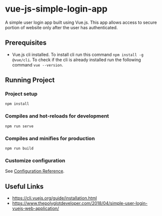 # vue-js-simple-login-app
A simple user login app built using Vue.js. This app allows access to secure portion of website only after the user has authenticated.

## Prerequisites

- Vue.js cli installed. To install cli run this command `npm install -g @vue/cli`. To check if the cli is already installed run the following command `vue --version`.

## Running Project 

### Project setup
```
npm install
```

### Compiles and hot-reloads for development
```
npm run serve
```

### Compiles and minifies for production
```
npm run build
```

### Customize configuration
See [Configuration Reference](https://cli.vuejs.org/config/).


## Useful Links

- https://cli.vuejs.org/guide/installation.html
- https://www.thepolyglotdeveloper.com/2018/04/simple-user-login-vuejs-web-application/